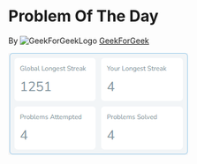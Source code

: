 # Problem Of The Day
By ![GeekForGeekLogo](https://media.geeksforgeeks.org/gfg-gg-logo.svg) [GeekForGeek](https://www.geeksforgeeks.org)

![Strike Details](https://raw.githubusercontent.com/Saran-K-07/Problem-Of-The-Day/refs/heads/main/Image/Day%2004.png)
